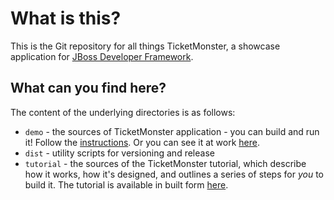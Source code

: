 # What is this?

This is the Git repository for all things TicketMonster, a showcase application for [JBoss Developer Framework](http://jboss.org/jdf).

## What can you find here?

The content of the underlying directories is as follows:

* `demo` - the sources of TicketMonster application - you can build and run it! Follow the [instructions](demo/README.md). Or you can see it at work [here](http://ticketmonster-jdf.rhcloud.com). 
* `dist` - utility scripts for versioning and release
* `tutorial` - the sources of the TicketMonster tutorial, which describe how it works, how it's designed, and outlines a series of steps for *you* to build it. The tutorial is available in built form [here](http://www.jboss.org/jdf/examples/get-started/).